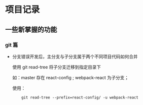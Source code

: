 # 项目记录

## 一些新掌握的功能

### git 篇

- 分支错误开发后，主分支与子分支属于两个不同项目代码如何合并

    使用 git read-tree 将子分支迁移到指定目录下

    如：master 存在 react-config ; webpack-react 为子分支；

    使用：

    ``` git
        git read-tree --prefix=react-config/ -u webpack-react
    ```
